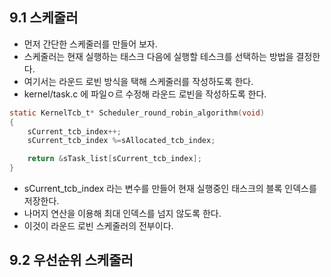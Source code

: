 ## 9.1 스케줄러
- 먼저 간단한 스케줄러를 만들어 보자.
- 스케줄러는 현재 실행하는 태스크 다음에 실행할 테스크를 선택하는 방법을 결정한다.
- 여기서는 라운드 로빈 방식을 택해 스케줄러를 작성하도록 한다.
- kernel/task.c 에 파일ㅇ르 수정해 라운드 로빈을 작성하도록 한다.

~~~C
static KernelTcb_t* Scheduler_round_robin_algorithm(void)
{
    sCurrent_tcb_index++;
    sCurrent_tcb_index %=sAllocated_tcb_index;

    return &sTask_list[sCurrent_tcb_index];
}
~~~
- sCurrent_tcb_index 라는 변수를 만들어 현재 실행중인 태스크의 블록 인덱스를 저장한다.
- 나머지 연산을 이용해 최대 인덱스를 넘지 않도록 한다.
- 이것이 라운드 로빈 스케줄러의 전부이다.

## 9.2 우선순위 스케줄러

<!--stackedit_data:
eyJoaXN0b3J5IjpbLTc4OTE2NTEwOSwxMTg5MTAwNzE5LDM5MD
Y4NDEzN119
-->